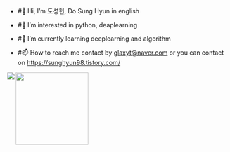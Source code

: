 - #👋 Hi, I’m 도성현, Do Sung Hyun in english

- #👀 I’m interested in python, deaplearning

- #🌱 I’m currently learning deeplearning and algorithm

- #📫 How to reach me contact by glaxyt@naver.com or you can contact on https://sunghyun98.tistory.com/


<img align='left' src="http://mazassumnida.wtf/api/v2/generate_badge?boj=glaxyt">
<img align='left' src="https://github-readme-stats.vercel.app/api?username=glaxyt" height="165">

<!---
glaxyt/glaxyt is a ✨ special ✨ repository because its `README.md` (this file) appears on your GitHub profile.
You can click the Preview link to take a look at your changes.
--->
